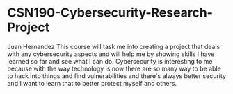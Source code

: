 # CSN190-Cybersecurity-Research-Project

Juan Hernandez This course will task me into creating a project that deals with any cybersecurity aspects and will help me by showing skills I have learned so far and see what I can do.
Cybersecurity is interesting to me because with the way technology is now there are so many way to be able to hack into things and find vulnerabilities and there's always better security and I want to learn that to
better protect myself and others.

